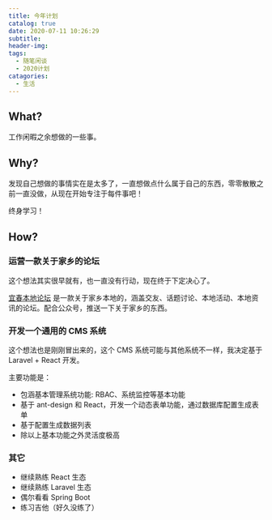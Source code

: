 ```yaml
---
title: 今年计划
catalog: true
date: 2020-07-11 10:26:29
subtitle:
header-img:
tags:
  - 随笔闲谈
  - 2020计划
catagories:
  - 生活
---
```


## What?

工作闲暇之余想做的一些事。

## Why?

发现自己想做的事情实在是太多了，一直想做点什么属于自己的东西，零零散散之前一直没做，从现在开始专注于每件事吧！

终身学习！

## How?

### 运营一款关于家乡的论坛

这个想法其实很早就有，也一直没有行动，现在终于下定决心了。

[宜春本地论坛](https://www.yichunbendi.com) 是一款关于家乡本地的，涵盖交友、话题讨论、本地活动、本地资讯的论坛。配合公众号，推送一下关于家乡的东西。

### 开发一个通用的 CMS 系统

这个想法也是刚刚冒出来的，这个 CMS 系统可能与其他系统不一样，我决定基于 Laravel + React 开发。

主要功能是：

- 包涵基本管理系统功能: RBAC、系统监控等基本功能
- 基于 ant-design 和 React，开发一个动态表单功能，通过数据库配置生成表单
- 基于配置生成数据列表
- 除以上基本功能之外灵活度极高

### 其它

- 继续熟练 React 生态
- 继续熟练 Laravel 生态
- 偶尔看看 Spring Boot
- 练习吉他（好久没练了）
